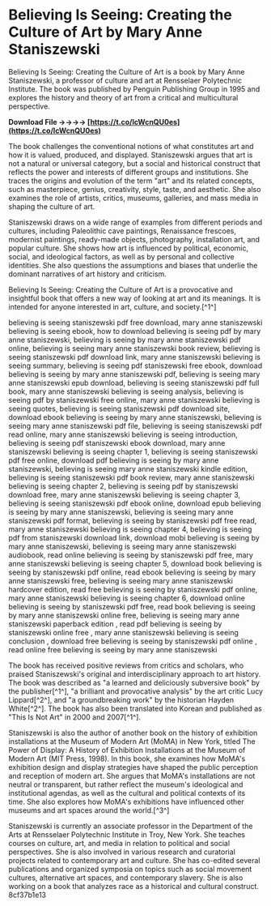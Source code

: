 # Believing Is Seeing: Creating the Culture of Art by Mary Anne Staniszewski
 
Believing Is Seeing: Creating the Culture of Art is a book by Mary Anne Staniszewski, a professor of culture and art at Rensselaer Polytechnic Institute. The book was published by Penguin Publishing Group in 1995 and explores the history and theory of art from a critical and multicultural perspective.
 
**Download File ->->->-> [https://t.co/lcWcnQU0es](https://t.co/lcWcnQU0es)**


 
The book challenges the conventional notions of what constitutes art and how it is valued, produced, and displayed. Staniszewski argues that art is not a natural or universal category, but a social and historical construct that reflects the power and interests of different groups and institutions. She traces the origins and evolution of the term "art" and its related concepts, such as masterpiece, genius, creativity, style, taste, and aesthetic. She also examines the role of artists, critics, museums, galleries, and mass media in shaping the culture of art.
 
Staniszewski draws on a wide range of examples from different periods and cultures, including Paleolithic cave paintings, Renaissance frescoes, modernist paintings, ready-made objects, photography, installation art, and popular culture. She shows how art is influenced by political, economic, social, and ideological factors, as well as by personal and collective identities. She also questions the assumptions and biases that underlie the dominant narratives of art history and criticism.
 
Believing Is Seeing: Creating the Culture of Art is a provocative and insightful book that offers a new way of looking at art and its meanings. It is intended for anyone interested in art, culture, and society.[^1^]
 
believing is seeing staniszewski pdf free download,  mary anne staniszewski believing is seeing ebook,  how to download believing is seeing pdf by mary anne staniszewski,  believing is seeing by mary anne staniszewski pdf online,  believing is seeing mary anne staniszewski book review,  believing is seeing staniszewski pdf download link,  mary anne staniszewski believing is seeing summary,  believing is seeing pdf staniszewski free ebook,  download believing is seeing by mary anne staniszewski pdf,  believing is seeing mary anne staniszewski epub download,  believing is seeing staniszewski pdf full book,  mary anne staniszewski believing is seeing analysis,  believing is seeing pdf by staniszewski free online,  mary anne staniszewski believing is seeing quotes,  believing is seeing staniszewski pdf download site,  download ebook believing is seeing by mary anne staniszewski,  believing is seeing mary anne staniszewski pdf file,  believing is seeing staniszewski pdf read online,  mary anne staniszewski believing is seeing introduction,  believing is seeing pdf staniszewski ebook download,  mary anne staniszewski believing is seeing chapter 1,  believing is seeing staniszewski pdf free online,  download pdf believing is seeing by mary anne staniszewski,  believing is seeing mary anne staniszewski kindle edition,  believing is seeing staniszewski pdf book review,  mary anne staniszewski believing is seeing chapter 2,  believing is seeing pdf by staniszewski download free,  mary anne staniszewski believing is seeing chapter 3,  believing is seeing staniszewski pdf ebook online,  download epub believing is seeing by mary anne staniszewski,  believing is seeing mary anne staniszewski pdf format,  believing is seeing by staniszewski pdf free read,  mary anne staniszewski believing is seeing chapter 4,  believing is seeing pdf from staniszewski download link,  download mobi believing is seeing by mary anne staniszewski,  believing is seeing mary anne staniszewski audiobook,  read online believing is seeing by staniszewski pdf free,  mary anne staniszewski believing is seeing chapter 5,  download book believing is seeing by staniszewski pdf online,  read ebook believing is seeing by mary anne staniszewski free,  believing is seeing mary anne staniszewski hardcover edition,  read free believing is seeing by staniszewski pdf online,  mary anne staniszewski believing is seeing chapter 6,  download online believing is seeing by staniszewski pdf free,  read book believing is seeing by mary anne staniszewski online free,  believing is seeing mary anne staniszewski paperback edition ,  read pdf believing is seeing by staniszewski online free ,  mary anne staniszewski believing is seeing conclusion ,  download free believing is seeing by staniszewski pdf online ,  read online free believing is seeing by mary anne staniszewski
  
The book has received positive reviews from critics and scholars, who praised Staniszewski's original and interdisciplinary approach to art history. The book was described as "a learned and deliciously subversive book" by the publisher[^1^], "a brilliant and provocative analysis" by the art critic Lucy Lippard[^2^], and "a groundbreaking work" by the historian Hayden White[^2^]. The book has also been translated into Korean and published as "This Is Not Art" in 2000 and 2007[^1^].
 
Staniszewski is also the author of another book on the history of exhibition installations at the Museum of Modern Art (MoMA) in New York, titled The Power of Display: A History of Exhibition Installations at the Museum of Modern Art (MIT Press, 1998). In this book, she examines how MoMA's exhibition design and display strategies have shaped the public perception and reception of modern art. She argues that MoMA's installations are not neutral or transparent, but rather reflect the museum's ideological and institutional agendas, as well as the cultural and political contexts of its time. She also explores how MoMA's exhibitions have influenced other museums and art spaces around the world.[^3^]
 
Staniszewski is currently an associate professor in the Department of the Arts at Rensselaer Polytechnic Institute in Troy, New York. She teaches courses on culture, art, and media in relation to political and social perspectives. She is also involved in various research and curatorial projects related to contemporary art and culture. She has co-edited several publications and organized symposia on topics such as social movement cultures, alternative art spaces, and contemporary slavery. She is also working on a book that analyzes race as a historical and cultural construct.
 8cf37b1e13
 
